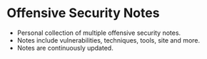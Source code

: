 # Offensive Security Notes

- Personal collection of multiple offensive security notes. 
- Notes include vulnerabilities, techniques, tools, site and more. 
- Notes are continuously updated.
